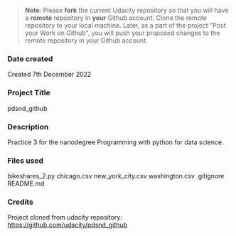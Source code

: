 >**Note**: Please **fork** the current Udacity repository so that you will have a **remote** repository in **your** Github account. Clone the remote repository to your local machine. Later, as a part of the project "Post your Work on Github", you will push your proposed changes to the remote repository in your Github account.

### Date created
Created 7th December 2022

### Project Title
pdsnd_github

### Description
Practice 3 for the nanodegree Programming with python for data science.

### Files used
bikeshares_2.py
chicago.csv
new_york_city.csv
washington.csv
.gitignore
README.md

### Credits
Project cloned from udacity repository:
https://github.com/udacity/pdsnd_github

